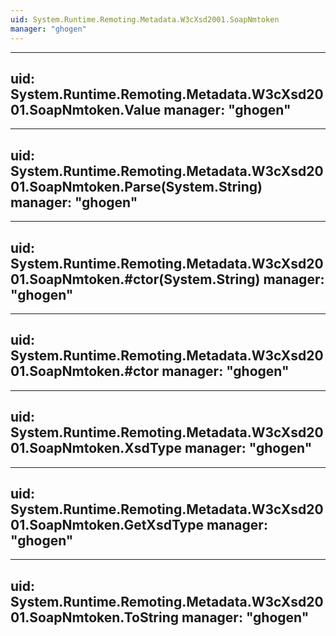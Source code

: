 ```yaml
---
uid: System.Runtime.Remoting.Metadata.W3cXsd2001.SoapNmtoken
manager: "ghogen"
---
```


---
uid: System.Runtime.Remoting.Metadata.W3cXsd2001.SoapNmtoken.Value
manager: "ghogen"
---

---
uid: System.Runtime.Remoting.Metadata.W3cXsd2001.SoapNmtoken.Parse(System.String)
manager: "ghogen"
---

---
uid: System.Runtime.Remoting.Metadata.W3cXsd2001.SoapNmtoken.#ctor(System.String)
manager: "ghogen"
---

---
uid: System.Runtime.Remoting.Metadata.W3cXsd2001.SoapNmtoken.#ctor
manager: "ghogen"
---

---
uid: System.Runtime.Remoting.Metadata.W3cXsd2001.SoapNmtoken.XsdType
manager: "ghogen"
---

---
uid: System.Runtime.Remoting.Metadata.W3cXsd2001.SoapNmtoken.GetXsdType
manager: "ghogen"
---

---
uid: System.Runtime.Remoting.Metadata.W3cXsd2001.SoapNmtoken.ToString
manager: "ghogen"
---
